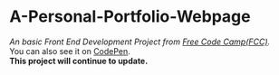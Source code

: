 # A-Personal-Portfolio-Webpage
*An basic Front End Development Project from [Free Code Camp(FCC)](https://www.freecodecamp.com/challenges/build-a-personal-portfolio-webpage).*  
You can also see it on [CodePen](https://codepen.io/Chuanfeng/pen/amkYBQ).  
**This project will continue to update.**

